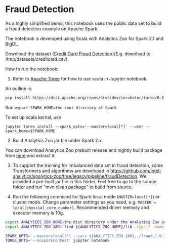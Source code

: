# Fraud Detection
As a highly simplified demo, this notebook uses the public data set to build a fraud detection example on Apache Spark.

The notebook is developed using Scala with Analytics Zoo for Spark 2.1 and BigDL.


Download the dataset ([Credit Card Fraud Detection](https://www.kaggle.com/mlg-ulb/creditcardfraud/data))(E.g. download to /tmp/datasets/creditcard.csv)

How to run the notebook:

1. Refer to [Apache Toree](https://github.com/apache/incubator-toree/blob/master/README.md) for
how to use scala in Jupyter notebook.

An outline is:
```bash
pip install https://dist.apache.org/repos/dist/dev/incubator/toree/0.3.0-incubating-rc1/toree-pip/toree-0.3.0.tar.gz
```
Run `export SPARK_HOME=the root directory of Spark`.

To set up scala kernal, use
```
jupyter toree install --spark_opts='--master=local[*]' --user --spark_home=$SPARK_HOME
```

2. Build Analytics Zoo jar file under Spark 2.x.

You can download Analytics Zoo prebuilt release and nightly build package from [here](https://analytics-zoo.github.io/master/#release-download/) and extract it.


3. To support the training for imbalanced data set in fraud detection, some Transformers and algorithms are developed in 
https://github.com/intel-analytics/analytics-zoo/tree/legacy/pipeline/fraudDetection. We provided a pre-built jar file in this folder. Feel free to go to the source folder and run "mvn clean package" to build from source.


4. Run the following command for Spark local mode (`MASTER=local[*]`) or cluster mode. Change parameter settings as you need, e.g. `MASTER = local[physcial_core_number]`. Recommended driver memory and executor memory is 10g. 


```bash
export ANALYTICS_ZOO_HOME=the dist directory under the Analytics Zoo project that you extract from the downloaded zip package
export ANALYTICS_ZOO_JAR=`find ${ANALYTICS_ZOO_HOME}/lib -type f -name "analytics-zoo*jar-with-dependencies.jar"`

SPARK_OPTS='--master=local[*] --jars ${ANALYTICS_ZOO_JAR},./fraud-1.0.1-SNAPSHOT.jar --driver-memory 10g --executor-memory 10g' 
TOREE_OPTS='--nosparkcontext' jupyter notebook
```
